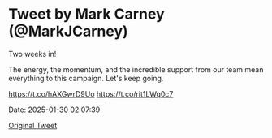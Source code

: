 # Tweet by Mark Carney (@MarkJCarney)

Two weeks in!

The energy, the momentum, and the incredible support from our team mean everything to this campaign. Let's keep going.

https://t.co/hAXGwrD9Uo https://t.co/rit1LWq0c7

Date: 2025-01-30 02:07:39

[Original Tweet](https://x.com/MarkJCarney/status/1884785515896918065)
